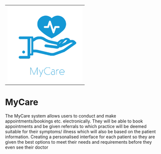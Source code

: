 #### 
<br>
<table>
  <tbody>
    <tr>
      <td>
        <img src = 'https://github.com/dboyno-22/MyCare/blob/main/Images/MyCare.png' height = 250>
      </td>
      </tbody>
</table>

# MyCare
The MyCare system allows users to conduct and make appointments/bookings etc.  electronically. They will be able to book appointments and be given referrals to which practice will be deemed suitable for their symptoms/ illness which will also be based on the patient information. Creating a personalised interface for each patient so they are given the best options to meet their needs and requirements before they even see their doctor
